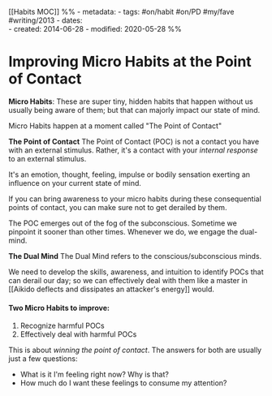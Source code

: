 [[Habits MOC]]
%% - metadata:
	- tags: #on/habit #on/PD #my/fave #writing/2013
	- dates:  
		- created: 2014-06-28
		- modified: 2020-05-28 %%
# Improving Micro Habits at the Point of Contact
**Micro Habits**: These are super tiny, hidden habits that happen without us usually being aware of them; but that can majorly impact our state of mind.

Micro Habits happen at a moment called "The Point of Contact"

**The Point of Contact**
The Point of Contact (POC) is not a contact you have with an external stimulus. Rather, it's a contact with your *internal response* to an external stimulus. 

It's an emotion, thought, feeling, impulse or bodily sensation exerting an influence on your current state of mind.

If you can bring awareness to your micro habits during these consequential points of contact, you can make sure not to get derailed by them. 

The POC emerges out of the fog of the subconscious. Sometime we pinpoint it sooner than other times. Whenever we do, we engage the dual-mind.

**The Dual Mind**
The Dual Mind refers to the conscious/subconscious minds. 

We need to develop the skills, awareness, and intuition to identify POCs that can derail our day; so we can effectively deal with them like a master in [[Aikido deflects and dissipates an attacker's energy]] would.

#### Two Micro Habits to improve:
1. Recognize harmful POCs
2. Effectively deal with harmful POCs

This is about *winning the point of contact*. The answers for both are usually just a few questions:

- What is it I'm feeling right now? Why is that? 
- How much do I want these feelings to consume my attention? 
